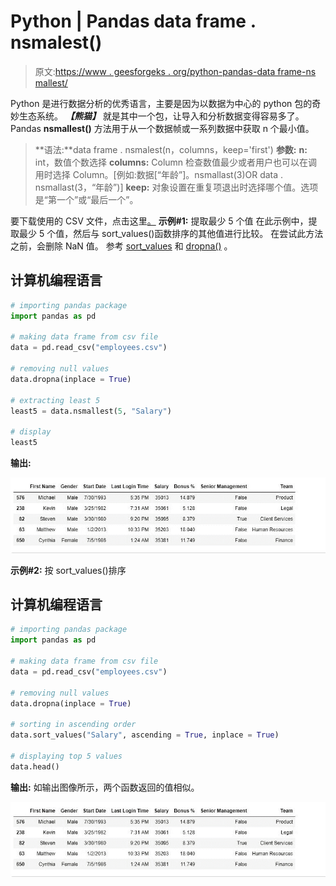 # Python | Pandas data frame . nsmalest()

> 原文:[https://www . geesforgeks . org/python-pandas-data frame-ns mallest/](https://www.geeksforgeeks.org/python-pandas-dataframe-nsmallest/)

Python 是进行数据分析的优秀语言，主要是因为以数据为中心的 python 包的奇妙生态系统。 ***【熊猫】*** 就是其中一个包，让导入和分析数据变得容易多了。
Pandas **nsmallest()** 方法用于从一个数据帧或一系列数据中获取 n 个最小值。

> **语法:**data frame . nsmalest(n，columns，keep='first')
> **参数:**
> **n:** int，数值个数选择
> **columns:** Column 检查数值最少或者用户也可以在调用时选择 Column。[例如:数据[“年龄”]。nsmallast(3)OR data . nsmallast(3，“年龄”)]
> **keep:** 对象设置在重复项退出时选择哪个值。选项是“第一个”或“最后一个”。

要下载使用的 CSV 文件，点击这里[。](https://media.geeksforgeeks.org/wp-content/uploads/employees.csv)
**示例#1:** 提取最少 5 个值
在此示例中，提取最少 5 个值，然后与 sort_values()函数排序的其他值进行比较。
在尝试此方法之前，会删除 NaN 值。
参考 [sort_values](https://www.geeksforgeeks.org/python-pandas-dataframe-sort_values-set-1/) 和 [dropna()](https://www.geeksforgeeks.org/python-pandas-dataframe-dropna/) 。

## 计算机编程语言

```py
# importing pandas package
import pandas as pd

# making data frame from csv file
data = pd.read_csv("employees.csv")

# removing null values
data.dropna(inplace = True)

# extracting least 5
least5 = data.nsmallest(5, "Salary")

# display
least5
```

**输出:**

![](img/07514b46008bd527732df80ec5c32efb.png)

**示例#2:** 按 sort_values()排序

## 计算机编程语言

```py
# importing pandas package
import pandas as pd

# making data frame from csv file
data = pd.read_csv("employees.csv")

# removing null values
data.dropna(inplace = True)

# sorting in ascending order
data.sort_values("Salary", ascending = True, inplace = True)

# displaying top 5 values
data.head()
```

**输出:**
如输出图像所示，两个函数返回的值相似。

![](img/07514b46008bd527732df80ec5c32efb.png)